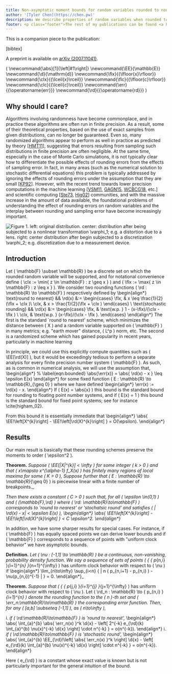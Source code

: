 ```yaml
---
title: Non-asymptotic moment bounds for random variables rounded to non-uniformly spaced sets
author: '[Tyler Chen](https://chen.pw)'
description: We describe properties of random variables when rounded to finite precision
footer: <p class="footer">The rest of my publications can be found <a href="./../">here</a>.</p>
---
```


This is a companion piece to the publication:

[bibtex]

A preprint is available on [arXiv (2007.11041)](https://arxiv.org/abs/2007.11041).

\( 
\newcommand{\abs}[1]{\left|#1\right|}
\newcommand{\EE}{\mathbb{E}}
\newcommand{\d}{\mathrm{d}}
\newcommand{\flx}{{\lfloor{x}\rfloor}}
\newcommand{\clx}{{\lceil{x}\rceil}}
\newcommand{\flc}{{\lfloor{c}\rfloor}}
\newcommand{\clc}{{\lceil{c}\rceil}}
\newcommand{\err}{{\operatorname{err}}}
\newcommand{\rd}{{\operatorname{rd}}}
\)

## Why should I care?


Algorithms involving randomness have become commonplace, and in practice these algorithms are often run in finite precision.
As a result, some of their theoretical properties, based on the use of exact samples from given distributions, can no longer be guaranteed.
Even so, many randomized algorithms appear to perform as well in practice as predicted by theory [[HMT11](https://arxiv.org/abs/0909.4061)], suggesting that errors resulting from sampling such distributions in finite precision are often negligible.
At the same time, especially in the case of Monte Carlo simulations, it is not typically clear how to differentiate the possible effects of rounding errors from the effects of sampling error.
In fact, in many areas (such as the numerical solution to stochastic differential equations) this problem is typically addressed by ignoring the effects of rounding errors under the assumption that they are small [[KP92](https://www.springer.com/gp/book/9783540540625)].
However, with the recent trend towards lower precision computations in the machine learning [[VSM11](https://static.googleusercontent.com/media/research.google.com/en//pubs/archive/37631.pdf), [GAGN15](https://arxiv.org/abs/1502.02551), [WCBCG18](https://papers.nips.cc/paper/7994-training-deep-neural-networks-with-8-bit-floating-point-numbers.pdf), etc.] and scientific computing [[Ste73](https://www.elsevier.com/books/introduction-to-matrix-computations/stewart/978-0-08-092614-8), [Hig02](http://ftp.demec.ufpr.br/CFD/bibliografia/Higham_2002_Accuracy%20and%20Stability%20of%20Numerical%20Algorithms.pdf)] communities, and with the massive increase in the amount of data available, the foundational problems of understanding the effect of rounding errors on random variables and the interplay between rounding and sampling error have become increasingly important.

![**Figure 1.** *left*: original distribution.
*center*: distribution after being subjected to a nonlinear transformation $\varphi_1$; e.g. a distortion due to a lens.
*right*: center distribution after begin subjected to a discretization $\varphi_2$; e.g. discretization due to a measurement device.](imgs/finite_precision_random_variables/error_framework.svg)


## Introduction

Let \( \mathbb{F} \subset \mathbb{R} \) be a discrete set on which the rounded random variable will be supported, and for notational convenience define \( \clx := \min\{ z \in \mathbb{F} :  z \geq x \} \) and \( \flx := \max\{ z \in \mathbb{F} : z \leq x \} \).
We consider two rounding functions \( \rd : \mathbb{R} \to \mathbb{F} \) respectively defined by
\begin{align*}
    \text{round to nearest}
    &&
    \rd(x) 
    &:= \begin{cases}
        \flx, & x \leq \frac{1}{2}(\flx +  \clx )\\ 
        \clx, & x > \frac{1}{2}(\flx +  \clx )
    \end{cases}
    \\
    \text{stochastic rounding}
    &&
    \rd(x) 
    &:= \begin{cases}
        \flx, & \text{w.p. } 1 - (x-\flx)/(\clx - \flx ) \\ 
        \clx, & \text{w.p. } (x-\flx)/(\clx - \flx ).
    \end{cases}
\end{align*}
The first is the standard `round to nearest' scheme, which minimizes the distance between \( X \) and a random variable supported on \( \mathbb{F} \) in many metrics; e.g. "earth mover" distance, \( L^p \) norm, etc. The second is a randomized scheme which has gained popularity in recent years, particularly in machine learning


In principle, we could use this explicitly compute quantities such as \( \EE[\rd(X)] \), but it would be exceedingly tedious to perform a separate analysis for every finite precision number system \( \mathbb{F} \).
As such, as is common in numerical analysis, we will use the assumption that,
\begin{align*}
%    \label{eqn:bounded}
    \abs{\err(x)} = \abs{ \rd(x) - x } \leq \epsilon E(x)
\end{align*}
for some fixed function \( E : \mathbb{R} \to \mathbb{R}_{\geq 0} \) where we have defined
\begin{align*}
    \err(x) := \rd(x) - x.
\end{align*}
If \( E(x) = \abs{x} \) this bound is the standard bound for rounding to floating point number systems, and if \( E(x) = 1 \) this bound is the standard bound for fixed point systems; see for instance \cite{higham_02}.

From this bound it is essentially immediate that
\begin{align*}
    \abs{ \EE\!\left[X^{k}\right] - \EE\!\left[\rd(X)^{k}\right] } = O(\epsilon).
\end{align*}

## Results

Our main result is basically that these rounding schemes preserve the moments to order \( \epsilon^2 \).

**Theorem.**
_Suppose \( \EE[|X|^{k}] < \infty \) for some integer \( k > 0 \) and that \( x\mapsto x^{\alpha-1} f_X(x) \) has finitely many regions of local maxima for some \( K > 0 \),
Suppose further that \( E : \mathbb{R} \to \mathbb{R}_{\geq 0} \) is piecewise linear with a finite number of breakpoints._

_Then there exists a constant \( C > 0 \) such that, for all \( \epsilon \in(0,1) \) and \( (\mathbb{F},\rd) \) where \( \rd: \mathbb{R}\to\mathbb{F} \) corresponds to 'round to nearest' or 'stochatsic round' and satisfies \( | \rd(x) - x| < \epsilon E(x) \),
\begin{align*}
   \abs{ \EE\!\left[X^{k}\right] - \EE\!\left[\rd(X)^{k}\right] } < C \epsilon^2.
\end{align*}_

In addition, we have some sharper results for special cases. 
For instance, if \( \mathbb{F} \) has equally spaced points we can derive lower bounds and if \( \mathbb{F} \) corresponds to a sequence of points with "uniform clock behavior" we have asymptotic bounds.

**Definition.**
_Let \( \nu : [-1,1] \to \mathbb{R} \) be a continuous, non-vanishing, probability density function.
We say a sequence of sets of points \( \{ \{ p_{n,i} \}_{i=1}^{n} \}_{n=1}^{\infty} \) has uniform clock behavior with respect to \( \nu \) if
\begin{align*}
    \lim_{n\to\infty} \sup_{i<n} \{ | n ( p_{n,i+1} - p_{n,i} ) - \nu(p_{n,i})^{-1} | \} = 0.
\end{align*}_

**Theorem.** 
_Suppose that \( \{ \{ p_{j,i} \}_{i=1}^{j} \}_{j=1}^{\infty} \) has uniform clock behavior with respect to \( \nu \).
Let \( \rd_n : \mathbb{R} \to \{ p_{n,i} \}_{i=1}^{n} \) denote the rounding function to the \( n \)-th set and \( \err_n:\mathbb{R}\to\mathbb{R} \) the corresponding error function.
Then, for any \( [a,b] \subseteq [-1,1] \), as \( n\to\infty \),_

i. _if \( \rd:\mathbb{R}\to\mathbb{F} \) is 'round to nearest',_
        \begin{align*}  
            \abs{ \int_{a}^{b}  \abs{ \err_n(x) }^k \d{x} 
            - \left[ 2^{-k} e_{\rd}(k) \int_{a}^{b} \nu(x)^{-k} \d{x}  \right] \cdot n^{-k} } =  o(n^{-k}).
    \end{align*}
i. _if \( \rd:\mathbb{R}\to\mathbb{F} \) is 'stochastic round',_ 
         \begin{align*}  
             \abs{ \int_{a}^{b}  \EE_{\rd}\!\left[ \abs{ \err_n(x) }^k \right] \d{x} 
             - \left[ e_{\rd}(k) \int_{a}^{b} \nu(x)^{-k} \d{x}  \right] \cdot n^{-k} } =  o(n^{-k}).
        \end{align*}


Here \( e_{\rd} \) is a constant whose exact value is known but is not particularly important for the general intuition of the bound.

